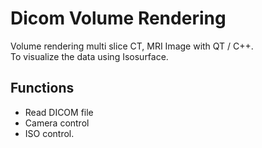 # Dicom Volume Rendering
Volume rendering multi slice CT, MRI Image with QT / C++.<br>
To visualize the data using Isosurface.

## Functions
- Read DICOM file
- Camera control
- ISO control.
